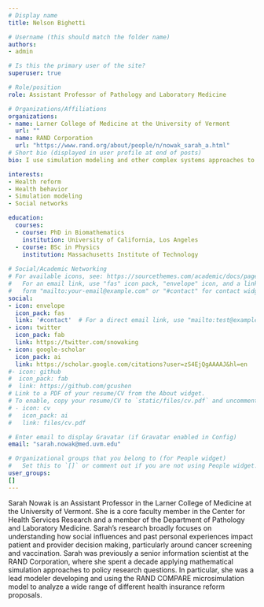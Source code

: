 ```yaml
---
# Display name
title: Nelson Bighetti

# Username (this should match the folder name)
authors:
- admin

# Is this the primary user of the site?
superuser: true

# Role/position
role: Assistant Professor of Pathology and Laboratory Medicine

# Organizations/Affiliations
organizations:
- name: Larner College of Medicine at the University of Vermont
  url: ""
- name: RAND Corporation
  url: "https://www.rand.org/about/people/n/nowak_sarah_a.html"
# Short bio (displayed in user profile at end of posts)
bio: I use simulation modeling and other complex systems approaches to study preventive health behavior and health reform.

interests:
- Health reform
- Health behavior
- Simulation modeling
- Social networks

education:
  courses:
  - course: PhD in Biomathematics
    institution: University of California, Los Angeles
  - course: BSc in Physics
    institution: Massachusetts Institute of Technology
    
# Social/Academic Networking
# For available icons, see: https://sourcethemes.com/academic/docs/page-builder/#icons
#   For an email link, use "fas" icon pack, "envelope" icon, and a link in the
#   form "mailto:your-email@example.com" or "#contact" for contact widget.
social:
- icon: envelope
  icon_pack: fas
  link: '#contact'  # For a direct email link, use "mailto:test@example.org".
- icon: twitter
  icon_pack: fab
  link: https://twitter.com/snowaking
- icon: google-scholar
  icon_pack: ai
  link: https://scholar.google.com/citations?user=zS4EjQgAAAAJ&hl=en
#- icon: github
#  icon_pack: fab
#  link: https://github.com/gcushen
# Link to a PDF of your resume/CV from the About widget.
# To enable, copy your resume/CV to `static/files/cv.pdf` and uncomment the lines below.
# - icon: cv
#   icon_pack: ai
#   link: files/cv.pdf

# Enter email to display Gravatar (if Gravatar enabled in Config)
email: "sarah.nowak@med.uvm.edu"

# Organizational groups that you belong to (for People widget)
#   Set this to `[]` or comment out if you are not using People widget.
user_groups:
[]
---
```


Sarah Nowak is an Assistant Professor in the Larner College of Medicine at the University of Vermont. She is a core faculty member in the Center for Health Services Research and a member of the Department of Pathology and Laboratory Medicine. Sarah’s research broadly focuses on understanding how social influences and past personal experiences impact patient and provider decision making, particularly around cancer screening and vaccination. Sarah was previously a senior information scientist at the RAND Corporation, where she spent a decade applying mathematical simulation approaches to policy research questions. In particular, she was a lead modeler developing and using the RAND COMPARE microsimulation model to analyze a wide range of different health insurance reform proposals.
